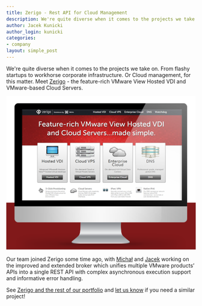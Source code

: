 ```yaml
---
title: Zerigo - Rest API for Cloud Management
description: We're quite diverse when it comes to the projects we take on. From flashy startups to workhorse corporate infrastructure. Or Cloud management, for this matter. Meet - the feature-rich VMware View Hosted VDI and VMware-based Cloud Servers.
author: Jacek Kunicki
author_login: kunicki
categories:
- company
layout: simple_post
---
```


We're quite diverse when it comes to the projects we take on. From flashy startups to workhorse corporate infrastructure. Or Cloud management, for this matter. Meet [Zerigo](http://www.zerigo.com/) - the feature-rich VMware View Hosted VDI and VMware-based Cloud Servers.

<div style="width=100%; text-align:center">
<a href="http://www.zerigo.com/"><img src="/img/uploads/2014/10/zerigo.png"/></a>
</div>

Our team joined Zerigo some time ago, with [Michał](https://twitter.com/mmatloka) and [Jacek](https://twitter.com/rucek) working on the improved and extended broker which unifies multiple VMware products’ APIs into a single REST API with complex asynchronous execution support and informative error handling. 

See [Zerigo and the rest of our portfolio](https://softwaremill.com/portfolio/) and [let us know](mailto:hello@softwaremill.com) if you need a similar project!